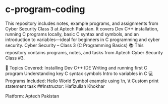 # c-program-coding
This repository includes notes, example programs, and assignments from Cyber Security Class 3 at Aptech Pakistan. It covers Dev C++ installation, running C programs locally, basic C syntax and symbols, and an introduction to variables—ideal for beginners in C programming and cyber security.
Cyber Security – Class 3 (C Programming Basics)
📚 This repository contains programs, notes, and tasks from Aptech Cyber Security Class #3.

🔹 Topics Covered:
Installing Dev C++ IDE
Writing and running first C program
Understanding key C syntax symbols
Intro to variables in C
💻 Programs Included:
Hello World
Symbol example using \n, \t
Custom print statement task
##Instructor: Hafizullah Khokhar

Platform: Aptech Pakistan
